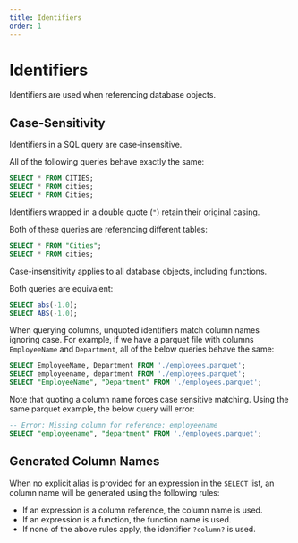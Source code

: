 ```yaml
---
title: Identifiers
order: 1
---
```


# Identifiers

Identifiers are used when referencing database objects.

## Case-Sensitivity

Identifiers in a SQL query are case-insensitive.

All of the following queries behave exactly the same:

```sql
SELECT * FROM CITIES;
SELECT * FROM cities;
SELECT * FROM Cities;
```

Identifiers wrapped in a double quote (`"`) retain their original casing.

Both of these queries are referencing different tables:

```sql
SELECT * FROM "Cities";
SELECT * FROM cities;
```

Case-insensitivity applies to all database objects, including functions.

Both queries are equivalent:

```sql
SELECT abs(-1.0);
SELECT ABS(-1.0);
```

When querying columns, unquoted identifiers match column names ignoring case.
For example, if we have a parquet file with columns `EmployeeName` and
`Department`, all of the below queries behave the same:

```sql
SELECT EmployeeName, Department FROM './employees.parquet';
SELECT employeename, department FROM './employees.parquet';
SELECT "EmployeeName", "Department" FROM './employees.parquet';
```

Note that quoting a column name forces case sensitive matching. Using the same
parquet example, the below query will error:

```sql
-- Error: Missing column for reference: employeename
SELECT "employeename", "department" FROM './employees.parquet';
```

## Generated Column Names

When no explicit alias is provided for an expression in the `SELECT` list, an
column name will be generated using the following rules:

- If an expression is a column reference, the column name is used.
- If an expression is a function, the function name is used.
- If none of the above rules apply, the identifier `?column?` is used.

